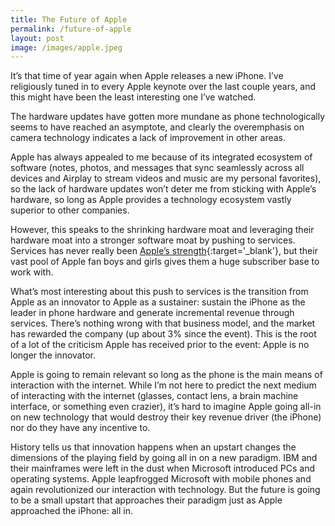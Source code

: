 ```yaml
---
title: The Future of Apple
permalink: /future-of-apple
layout: post
image: /images/apple.jpeg
---
```

It’s that time of year again when Apple releases a new iPhone. I’ve religiously tuned in to every Apple keynote over the last couple years, and this might have been the least interesting one I’ve watched.

The hardware updates have gotten more mundane as phone technologically seems to have reached an asymptote, and clearly the overemphasis on camera technology indicates a lack of improvement in other areas.

Apple has always appealed to me because of its integrated ecosystem of software (notes, photos, and messages that sync seamlessly across all devices and Airplay to stream videos and music are my personal favorites), so the lack of hardware updates won’t deter me from sticking with Apple’s hardware, so long as Apple provides a technology ecosystem vastly superior to other companies.

However, this speaks to the shrinking hardware moat and leveraging their hardware moat into a stronger software moat by pushing to services. Services has never really been [Apple’s strength](https://stratechery.com/2016/apples-organizational-crossroads/){:target='_blank'}, but their vast pool of Apple fan boys and girls gives them a huge subscriber base to work with.

What’s most interesting about this push to services is the transition from Apple as an innovator to Apple as a sustainer: sustain the iPhone as the leader in phone hardware and generate incremental revenue through services. There’s nothing wrong with that business model, and the market has rewarded the company (up about 3% since the event). This is the root of a lot of the criticism Apple has received prior to the event: Apple is no longer the innovator.

Apple is going to remain relevant so long as the phone is the main means of interaction with the internet. While I’m not here to predict the next medium of interacting with the internet (glasses, contact lens, a brain machine interface, or something even crazier), it’s hard to imagine Apple going all-in on new technology that would destroy their key revenue driver (the iPhone) nor do they have any incentive to.

History tells us that innovation happens when an upstart changes the dimensions of the playing field by going all in on a new paradigm. IBM and their mainframes were left in the dust when Microsoft introduced PCs and operating systems. Apple leapfrogged Microsoft with mobile phones and again revolutionized our interaction with technology. But the future is going to be a small upstart that approaches their paradigm just as Apple approached the iPhone: all in.